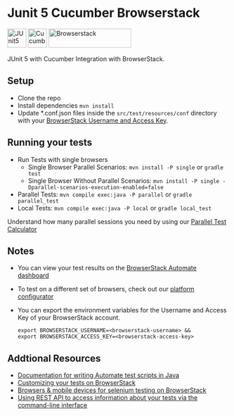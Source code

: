 Junit 5 Cucumber Browserstack
==============================

<a href="https://junit.org/junit5/"><img src="https://junit.org/junit5/assets/img/junit5-logo.png" alt="JUnit5" height="43" /></a>
<a href="https://cucumber.io/"><img src="https://brandslogos.com/wp-content/uploads/images/large/cucumber-logo.png" alt="Cucumber" height="43" /></a>
<a href="https://browserstack.com"><img src="https://d98b8t1nnulk5.cloudfront.net/production/images/layout/logo-header.png?1469004780" alt="Browserstack" width="188" height="43" /></a>

JUnit 5 with Cucumber Integration with BrowserStack.

## Setup
* Clone the repo
* Install dependencies `mvn install`
* Update *.conf.json files inside the `src/test/resources/conf` directory with your [BrowserStack Username and Access Key](https://www.browserstack.com/accounts/settings).

## Running your tests
* Run Tests with single browsers
  - Single Browser Parallel Scenarios: `mvn install -P single` or `gradle test`
  - Single Browser Without Parallel Scenarios: `mvn install -P single -Dparallel-scenarios-execution-enabled=false`
* Parallel Tests: `mvn compile exec:java -P parallel` or `gradle parallel_test`
* Local Tests: `mvn compile exec:java -P local` or `gradle local_test`

Understand how many parallel sessions you need by using our [Parallel Test Calculator](https://www.browserstack.com/automate/parallel-calculator?ref=github)

## Notes
* You can view your test results on the [BrowserStack Automate dashboard](https://www.browserstack.com/automate)
* To test on a different set of browsers, check out our [platform configurator](https://www.browserstack.com/automate/java#setting-os-and-browser)
* You can export the environment variables for the Username and Access Key of your BrowserStack account.

  ```shell
  export BROWSERSTACK_USERNAME=<browserstack-username> &&
  export BROWSERSTACK_ACCESS_KEY=<browserstack-access-key>
  ```

## Addtional Resources
* [Documentation for writing Automate test scripts in Java](https://www.browserstack.com/automate/java)
* [Customizing your tests on BrowserStack](https://www.browserstack.com/automate/capabilities)
* [Browsers & mobile devices for selenium testing on BrowserStack](https://www.browserstack.com/list-of-browsers-and-platforms?product=automate)
* [Using REST API to access information about your tests via the command-line interface](https://www.browserstack.com/automate/rest-api)
